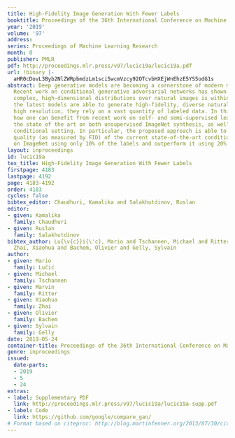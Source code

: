 ```yaml
---
title: High-Fidelity Image Generation With Fewer Labels
booktitle: Proceedings of the 36th International Conference on Machine Learning
year: '2019'
volume: '97'
address: 
series: Proceedings of Machine Learning Research
month: 0
publisher: PMLR
pdf: http://proceedings.mlr.press/v97/lucic19a/lucic19a.pdf
url: !binary |-
  aHR0cDovL3Byb2NlZWRpbmdzLm1sci5wcmVzcy92OTcvbHXEjWnEhzE5YS5odG1s
abstract: Deep generative models are becoming a cornerstone of modern machine learning.
  Recent work on conditional generative adversarial networks has shown that learning
  complex, high-dimensional distributions over natural images is within reach. While
  the latest models are able to generate high-fidelity, diverse natural images at
  high resolution, they rely on a vast quantity of labeled data. In this work we demonstrate
  how one can benefit from recent work on self- and semi-supervised learning to outperform
  the state of the art on both unsupervised ImageNet synthesis, as well as in the
  conditional setting. In particular, the proposed approach is able to match the sample
  quality (as measured by FID) of the current state-of-the-art conditional model BigGAN
  on ImageNet using only 10% of the labels and outperform it using 20% of the labels.
layout: inproceedings
id: lucic19a
tex_title: High-Fidelity Image Generation With Fewer Labels
firstpage: 4183
lastpage: 4192
page: 4183-4192
order: 4183
cycles: false
bibtex_editor: Chaudhuri, Kamalika and Salakhutdinov, Ruslan
editor:
- given: Kamalika
  family: Chaudhuri
- given: Ruslan
  family: Salakhutdinov
bibtex_author: Lu{\v{c}}i{\'c}, Mario and Tschannen, Michael and Ritter, Marvin and
  Zhai, Xiaohua and Bachem, Olivier and Gelly, Sylvain
author:
- given: Mario
  family: Lučić
- given: Michael
  family: Tschannen
- given: Marvin
  family: Ritter
- given: Xiaohua
  family: Zhai
- given: Olivier
  family: Bachem
- given: Sylvain
  family: Gelly
date: 2019-05-24
container-title: Proceedings of the 36th International Conference on Machine Learning
genre: inproceedings
issued:
  date-parts:
  - 2019
  - 5
  - 24
extras:
- label: Supplementary PDF
  link: http://proceedings.mlr.press/v97/lucic19a/lucic19a-supp.pdf
- label: Code
  link: https://github.com/google/compare_gan/
# Format based on citeproc: http://blog.martinfenner.org/2013/07/30/citeproc-yaml-for-bibliographies/
---
```

